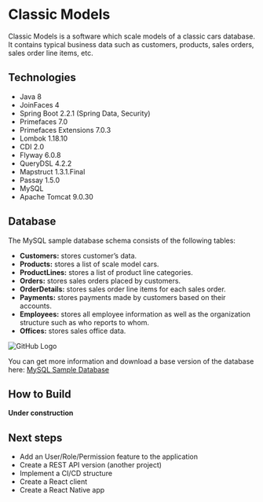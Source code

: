 # Classic Models

Classic Models is a software which scale models of a classic cars database. It contains typical business data such as customers, products, sales orders, sales order line items, etc.

## Technologies

* Java 8
* JoinFaces 4
* Spring Boot 2.2.1 (Spring Data, Security)
* Primefaces 7.0
* Primefaces Extensions 7.0.3
* Lombok 1.18.10
* CDI 2.0
* Flyway 6.0.8
* QueryDSL 4.2.2
* Mapstruct 1.3.1.Final
* Passay 1.5.0
* MySQL
* Apache Tomcat 9.0.30

## Database

The MySQL sample database schema consists of the following tables:

* **Customers:** stores customer’s data.
* **Products:** stores a list of scale model cars.
* **ProductLines:** stores a list of product line categories.
* **Orders:** stores sales orders placed by customers.
* **OrderDetails:** stores sales order line items for each sales order.
* **Payments:** stores payments made by customers based on their accounts.
* **Employees:** stores all employee information as well as the organization structure such as who reports to whom.
* **Offices:** stores sales office data.

![GitHub Logo](https://www.mysqltutorial.org/wp-content/uploads/2009/12/MySQL-Sample-Database-Schema.png)

You can get more information and download a base version of the database here: [MySQL Sample Database](https://www.mysqltutorial.org/mysql-sample-database.aspx)

## How to Build
**Under construction**

## Next steps

* Add an User/Role/Permission feature to the application
* Create a REST API version (another project)
* Implement a CI/CD structure
* Create a React client
* Create a React Native app

